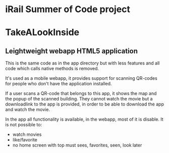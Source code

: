 iRail Summer of Code project
============================

<h1> TakeALookInside </h1>
<h2> Leightweight webapp HTML5 application </h2>


This is the same code as in the app directory but with less features and all code which calls native methods is removed.

It's used as a mobile webapp, it provides support for scanning QR-codes for people who don't have the application installed.

If a user scans a QR-code that belongs to this app, it shows the map and the popup of the scanned building. They cannot 
watch the movie but a downloadlink to the app is provided, in order to be able to download the app and watch the movie.

In the app all functionality is available, in the webapp, most of it is disable.
It is not possible to:
- watch movies
- like/favorite
- no home screen with top must sees, favorites, seen, look later